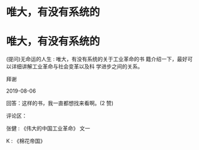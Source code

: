 # 唯大，有没有系统的

# 唯大，有没有系统的

(提问)无命运的人生 : 唯大，有没有系统的关于工业革命的书 籍介绍一下，最好可以详细讲解工业革命与社会变革以及科 学进步之间的关系。

拜谢

2019-08-06

回答：这样的书，我一直都想找来看啊。(2 赞)

评论区：

张健 : 《伟大的中国工业革命》 文一

K : 《棉花帝国》